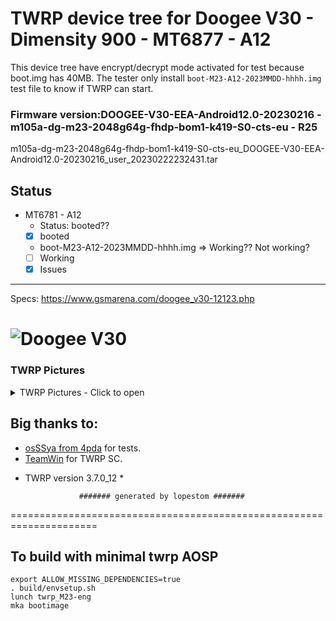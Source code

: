 # TWRP device tree for Doogee V30 - Dimensity 900 - MT6877 - A12

This device tree have encrypt/decrypt mode activated for test because boot.img has 40MB. 
The tester only install `boot-M23-A12-2023MMDD-hhhh.img` test file to know if TWRP can start.

### Firmware version:DOOGEE-V30-EEA-Android12.0-20230216 - m105a-dg-m23-2048g64g-fhdp-bom1-k419-S0-cts-eu - R25
m105a-dg-m23-2048g64g-fhdp-bom1-k419-S0-cts-eu_DOOGEE-V30-EEA-Android12.0-20230216_user_20230222232431.tar 

## Status
- MT6781 - A12
  - Status: booted??
  - [X] booted

   - boot-M23-A12-2023MMDD-hhhh.img => Working?? Not working?
  - [ ] Working
  - [X] Issues
------------------------------------

Specs: https://www.gsmarena.com/doogee_v30-12123.php

![Doogee V30](https://fdn2.gsmarena.com/vv/pics/doogee/doogee-v30-2.jpg)
===================================================================== 

### TWRP Pictures
<details><summary>TWRP Pictures - Click to open</summary>
<p>

![Storage](https://github.com/lopestom/twrp_device_doogee_M23/releases/download/Doogee_V30_RU_R10/photo_2023-05-13_20-48-51.jpg)
![Mount](https://github.com/lopestom/twrp_device_doogee_M23/releases/download/Doogee_V30_RU_R10/photo_2023-05-13_20-48-46.jpg)
![Screen](https://github.com/lopestom/twrp_device_doogee_M23/releases/download/Doogee_V30_RU_R10/photo_2023-05-14_22-05-38.jpg)
</p>
</details>

## Big thanks to:
- [osSSya from 4pda](https://4pda.to/forum/index.php?showuser=1949259) for tests.
- [TeamWin](https://github.com/TeamWin) for TWRP SC.
* TWRP version 3.7.0_12 *

                  ####### generated by lopestom #######
===================================================================== 

## To build with minimal twrp AOSP
```
export ALLOW_MISSING_DEPENDENCIES=true
. build/envsetup.sh
lunch twrp_M23-eng
mka bootimage
```

